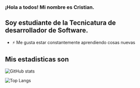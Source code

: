 ### ¡Hola a todos! Mi nombre es Cristian.

## Soy estudiante de la Tecnicatura de desarrollador de Software.

- ⚡ Me gusta estar constantemente aprendiendo cosas nuevas

## Mis estadisticas son 

![GitHub stats](https://github-readme-stats.vercel.app/api?username=csoria30&show_icons=true&theme=dracula)

![Top Langs](https://github-readme-stats.vercel.app/api/top-langs/?username=csoria30&layout=compact&show_icons=true&theme=dracula)

